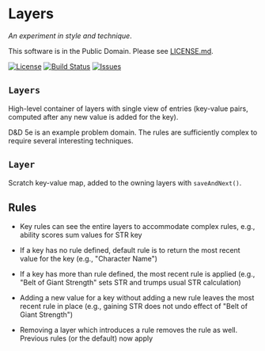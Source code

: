 # Layers

_An experiment in style and technique_.

This software is in the Public Domain.  Please see [LICENSE.md](LICENSE.md).

[![License](https://img.shields.io/badge/license-PD-blue.svg)](http://unlicense.org)
[![Build Status](https://img.shields.io/circleci/project/github/binkley/layers-java.svg)](https://circleci.com/gh/binkley/layers-java)
[![Issues](https://img.shields.io/github/issues/binkley/layers-java.svg)](https://github.com/binkley/layers-java/issues)

## `Layers`

High-level container of layers with single view of entries (key-value pairs,
computed after any new value is added for the key).

D&amp;D 5e is an example problem domain.  The rules are sufficiently complex
to require several interesting techniques.

## `Layer`

Scratch key-value map, added to the owning layers with `saveAndNext()`.

## Rules

* Key rules can see the entire layers to accommodate complex rules, e.g.,
  ability scores sum values for STR key

* If a key has no rule defined, default rule is to return the most recent
  value for the key (e.g., "Character Name")
  
* If a key has more than rule defined, the most recent rule is applied (e.g.,
  "Belt of Giant Strength" sets STR and trumps usual STR calculation)
  
* Adding a new value for a key without adding a new rule leaves the most
  recent rule in place (e.g., gaining STR does not undo effect of "Belt of
  Giant Strength")

* Removing a layer which introduces a rule removes the rule as well.  Previous
  rules (or the default) now apply
